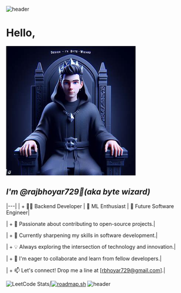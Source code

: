 ![header](https://capsule-render.vercel.app/api?type=wave&color=gradient&height=200&section=header&text=Welcome&fontSize=90)


# Hello,
 ![alt text][id] 
## *I'm @rajbhoyar729👋(aka byte wizard)* 

[id]:./oig.jpeg
|---|
| + 👨‍💻 Backend Developer | 🤖 ML Enthusiast | 🚀 Future Software Engineer|

| + 🔭 Passionate about contributing to open-source projects.|

| + 🌱 Currently sharpening my skills in software development.|

| + 💡 Always exploring the intersection of technology and innovation.|

|  + 💞️ I'm eager to collaborate and learn from fellow developers.|

|  + 📫 Let's connect! Drop me a line at [rbhoyar729@gmail.com].|

![LeetCode Stats](https://leetcard.jacoblin.cool/raj729?theme=dark&font=Rufina&ext=heatmap)_|_[![roadmap.sh](https://api.roadmap.sh/v1-badge/wide/64f3db3eb128dce3cba2331f?variant=dark&roadmaps=full-stack%2Cpython%2Cai-data-scientist%2Cfrontend)](https://roadmap.sh) 
![header](https://capsule-render.vercel.app/api?type=wave&color=gradient&height=200&section=footer&text=Thank%20You&fontSize=90) 

